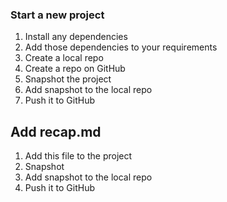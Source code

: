 ### Start a new project

1. Install any dependencies
2. Add those dependencies to your requirements
3. Create a local repo
4. Create a repo on GitHub
5. Snapshot the project
6. Add snapshot to the local repo
7. Push it to GitHub

## Add recap.md

1. Add this file to the project
2. Snapshot
3. Add snapshot to the local repo
4. Push it to GitHub